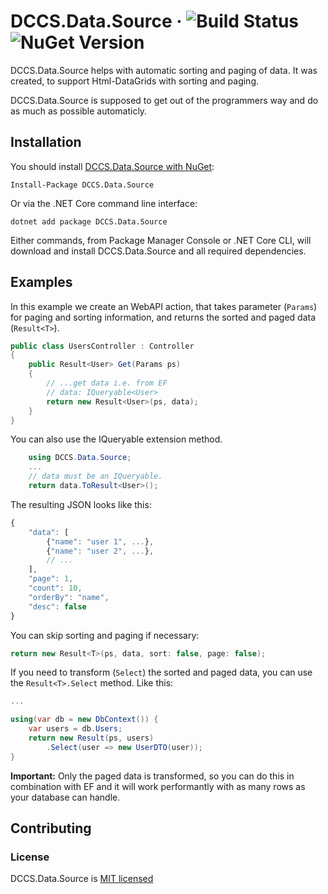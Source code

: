 # DCCS.Data.Source &middot; ![Build Status](https://img.shields.io/appveyor/ci/stephanmeissner/dccs-data-source.svg) ![NuGet Version](https://img.shields.io/nuget/v/DCCS.Data.Source.svg)

DCCS.Data.Source helps with automatic sorting and paging of data. It was created, to support Html-DataGrids with sorting and paging.

DCCS.Data.Source is supposed to get out of the programmers way and do as much as possible automaticly.

## Installation

You should install [DCCS.Data.Source with NuGet](https://www.nuget.org/packages/DCCS.Data.Source/):

    Install-Package DCCS.Data.Source

Or via the .NET Core command line interface:

    dotnet add package DCCS.Data.Source

Either commands, from Package Manager Console or .NET Core CLI, will download and install DCCS.Data.Source and all required dependencies.

## Examples

In this example we create an WebAPI action, that takes parameter (`Params`) for paging and sorting information, and returns the sorted and paged data (`Result<T>`).

```csharp
public class UsersController : Controller
{
    public Result<User> Get(Params ps)
    {
        // ...get data i.e. from EF
        // data: IQueryable<User>
        return new Result<User>(ps, data);
    }
}
```

You can also use the IQueryable extension method.

```csharp
    using DCCS.Data.Source;
    ...
    // data must be an IQueryable.
    return data.ToResult<User>();
```

The resulting JSON looks like this:

```javascript
{
    "data": [
        {"name": "user 1", ...},
        {"name": "user 2", ...},
        // ...
    ],
    "page": 1,
    "count": 10,
    "orderBy": "name",
    "desc": false
}
```

You can skip sorting and paging if necessary:
```csharp
return new Result<T>(ps, data, sort: false, page: false);
```

If you need to transform (`Select`) the sorted and paged data, you can use the `Result<T>.Select` method. Like this:

```csharp
...

using(var db = new DbContext()) {
    var users = db.Users;
    return new Result(ps, users)
        .Select(user => new UserDTO(user));
}
```

**Important:** Only the paged data is transformed, so you can do this in combination with EF and it will work performantly with as many rows as your database can handle.

## Contributing

### License

DCCS.Data.Source is [MIT licensed](https://github.com/facebook/react/blob/master/LICENSE)
